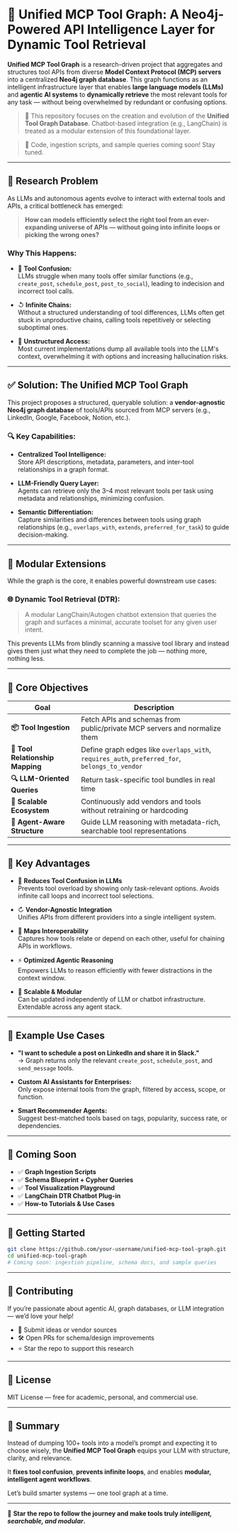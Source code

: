 # 🔗 Unified MCP Tool Graph: A Neo4j-Powered API Intelligence Layer for Dynamic Tool Retrieval

**Unified MCP Tool Graph** is a research-driven project that aggregates and structures tool APIs from diverse **Model Context Protocol (MCP) servers** into a centralized **Neo4j graph database**. This graph functions as an intelligent infrastructure layer that enables **large language models (LLMs)** and **agentic AI systems** to **dynamically retrieve** the most relevant tools for any task — without being overwhelmed by redundant or confusing options.

> 🔬 This repository focuses on the creation and evolution of the **Unified Tool Graph Database**. Chatbot-based integration (e.g., LangChain) is treated as a modular extension of this foundational layer.

> 📢 Code, ingestion scripts, and sample queries coming soon! Stay tuned.

---

## 🧠 Research Problem

As LLMs and autonomous agents evolve to interact with external tools and APIs, a critical bottleneck has emerged:

> **How can models efficiently select the right tool from an ever-expanding universe of APIs — without going into infinite loops or picking the wrong ones?**

### Why This Happens:
- 🔀 **Tool Confusion:**  
  LLMs struggle when many tools offer similar functions (e.g., `create_post`, `schedule_post`, `post_to_social`), leading to indecision and incorrect tool calls.
  
- ↺ **Infinite Chains:**  
  Without a structured understanding of tool differences, LLMs often get stuck in unproductive chains, calling tools repetitively or selecting suboptimal ones.

- 🧱 **Unstructured Access:**  
  Most current implementations dump all available tools into the LLM's context, overwhelming it with options and increasing hallucination risks.

---

## ✅ Solution: The Unified MCP Tool Graph

This project proposes a structured, queryable solution: a **vendor-agnostic Neo4j graph database** of tools/APIs sourced from MCP servers (e.g., LinkedIn, Google, Facebook, Notion, etc.).

### 🔍 Key Capabilities:
- **Centralized Tool Intelligence:**  
  Store API descriptions, metadata, parameters, and inter-tool relationships in a graph format.

- **LLM-Friendly Query Layer:**  
  Agents can retrieve only the 3–4 most relevant tools per task using metadata and relationships, minimizing confusion.

- **Semantic Differentiation:**  
  Capture similarities and differences between tools using graph relationships (e.g., `overlaps_with`, `extends`, `preferred_for_task`) to guide decision-making.

---

## 🧹 Modular Extensions

While the graph is the core, it enables powerful downstream use cases:

### 🌐 Dynamic Tool Retrieval (DTR):
> A modular LangChain/Autogen chatbot extension that queries the graph and surfaces a minimal, accurate toolset for any given user intent.

This prevents LLMs from blindly scanning a massive tool library and instead gives them just what they need to complete the job — nothing more, nothing less.

---

## 🧱 Core Objectives

| Goal | Description |
|------|-------------|
| **📦 Tool Ingestion** | Fetch APIs and schemas from public/private MCP servers and normalize them |
| **🧽 Tool Relationship Mapping** | Define graph edges like `overlaps_with`, `requires_auth`, `preferred_for`, `belongs_to_vendor` |
| **🔍 LLM-Oriented Queries** | Return task-specific tool bundles in real time |
| **🌱 Scalable Ecosystem** | Continuously add vendors and tools without retraining or hardcoding |
| **🔗 Agent-Aware Structure** | Guide LLM reasoning with metadata-rich, searchable tool representations |

---

## 🌟 Key Advantages

- 🧠 **Reduces Tool Confusion in LLMs**  
  Prevents tool overload by showing only task-relevant options. Avoids infinite call loops and incorrect tool selections.

- ↻ **Vendor-Agnostic Integration**  
  Unifies APIs from different providers into a single intelligent system.

- 🔗 **Maps Interoperability**  
  Captures how tools relate or depend on each other, useful for chaining APIs in workflows.

- ⚡ **Optimized Agentic Reasoning**  
  Empowers LLMs to reason efficiently with fewer distractions in the context window.

- 🚀 **Scalable & Modular**  
  Can be updated independently of LLM or chatbot infrastructure. Extendable across any agent stack.

---

## 📌 Example Use Cases

- **"I want to schedule a post on LinkedIn and share it in Slack."**  
  → Graph returns only the relevant `create_post`, `schedule_post`, and `send_message` tools.

- **Custom AI Assistants for Enterprises:**  
  Only expose internal tools from the graph, filtered by access, scope, or function.

- **Smart Recommender Agents:**  
  Suggest best-matched tools based on tags, popularity, success rate, or dependencies.

---

## 🧪 Coming Soon

- ✅ **Graph Ingestion Scripts**
- ✅ **Schema Blueprint + Cypher Queries**
- ✅ **Tool Visualization Playground**
- ✅ **LangChain DTR Chatbot Plug-in**
- ✅ **How-to Tutorials & Use Cases**

---

## 🚀 Getting Started

```bash
git clone https://github.com/your-username/unified-mcp-tool-graph.git
cd unified-mcp-tool-graph
# Coming soon: ingestion pipeline, schema docs, and sample queries
```

---

## 🙌 Contributing

If you’re passionate about agentic AI, graph databases, or LLM integration — we’d love your help!

- 🧠 Submit ideas or vendor sources
- 🛠️ Open PRs for schema/design improvements
- ⭐ Star the repo to support this research

---

## 📜 License

MIT License — free for academic, personal, and commercial use.

---

## 🧠 Summary

Instead of dumping 100+ tools into a model’s prompt and expecting it to choose wisely, the **Unified MCP Tool Graph** equips your LLM with structure, clarity, and relevance.

It **fixes tool confusion**, **prevents infinite loops**, and enables **modular, intelligent agent workflows**.

Let’s build smarter systems — one tool graph at a time.

---

🔗 **Star the repo to follow the journey and make tools truly *intelligent, searchable, and modular*.**
